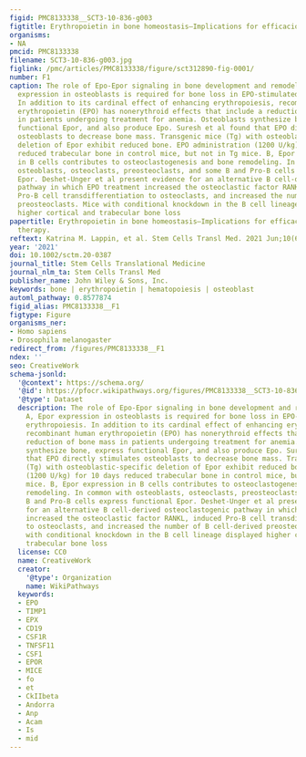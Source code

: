 ```yaml
---
figid: PMC8133338__SCT3-10-836-g003
figtitle: Erythropoietin in bone homeostasis—Implications for efficacious anemia therapy
organisms:
- NA
pmcid: PMC8133338
filename: SCT3-10-836-g003.jpg
figlink: /pmc/articles/PMC8133338/figure/sct312890-fig-0001/
number: F1
caption: The role of Epo‐Epor signaling in bone development and remodeling. A, Epor
  expression in osteoblasts is required for bone loss in EPO‐stimulated erythropoiesis.
  In addition to its cardinal effect of enhancing erythropoiesis, recombinant human
  erythropoietin (EPO) has nonerythroid effects that include a reduction of bone mass
  in patients undergoing treatment for anemia. Osteoblasts synthesize bone, express
  functional Epor, and also produce Epo. Suresh et al found that EPO directly stimulates
  osteoblasts to decrease bone mass. Transgenic mice (Tg) with osteoblastic‐specific
  deletion of Epor exhibit reduced bone. EPO administration (1200 U/kg) for 10 days
  reduced trabecular bone in control mice, but not in Tg mice. B, Epor expression
  in B cells contributes to osteoclastogenesis and bone remodeling. In common with
  osteoblasts, osteoclasts, preosteoclasts, and some B and Pro‐B cells express functional
  Epor. Deshet‐Unger et al present evidence for an alternative B cell‐derived osteoclastogenic
  pathway in which EPO treatment increased the osteoclastic factor RANKL, induced
  Pro‐B cell transdifferentiation to osteoclasts, and increased the number of B cell‐derived
  preosteoclasts. Mice with conditional knockdown in the B cell lineage displayed
  higher cortical and trabecular bone loss
papertitle: Erythropoietin in bone homeostasis—Implications for efficacious anemia
  therapy.
reftext: Katrina M. Lappin, et al. Stem Cells Transl Med. 2021 Jun;10(6):836-843.
year: '2021'
doi: 10.1002/sctm.20-0387
journal_title: Stem Cells Translational Medicine
journal_nlm_ta: Stem Cells Transl Med
publisher_name: John Wiley & Sons, Inc.
keywords: bone | erythropoietin | hematopoiesis | osteoblast
automl_pathway: 0.8577874
figid_alias: PMC8133338__F1
figtype: Figure
organisms_ner:
- Homo sapiens
- Drosophila melanogaster
redirect_from: /figures/PMC8133338__F1
ndex: ''
seo: CreativeWork
schema-jsonld:
  '@context': https://schema.org/
  '@id': https://pfocr.wikipathways.org/figures/PMC8133338__SCT3-10-836-g003.html
  '@type': Dataset
  description: The role of Epo‐Epor signaling in bone development and remodeling.
    A, Epor expression in osteoblasts is required for bone loss in EPO‐stimulated
    erythropoiesis. In addition to its cardinal effect of enhancing erythropoiesis,
    recombinant human erythropoietin (EPO) has nonerythroid effects that include a
    reduction of bone mass in patients undergoing treatment for anemia. Osteoblasts
    synthesize bone, express functional Epor, and also produce Epo. Suresh et al found
    that EPO directly stimulates osteoblasts to decrease bone mass. Transgenic mice
    (Tg) with osteoblastic‐specific deletion of Epor exhibit reduced bone. EPO administration
    (1200 U/kg) for 10 days reduced trabecular bone in control mice, but not in Tg
    mice. B, Epor expression in B cells contributes to osteoclastogenesis and bone
    remodeling. In common with osteoblasts, osteoclasts, preosteoclasts, and some
    B and Pro‐B cells express functional Epor. Deshet‐Unger et al present evidence
    for an alternative B cell‐derived osteoclastogenic pathway in which EPO treatment
    increased the osteoclastic factor RANKL, induced Pro‐B cell transdifferentiation
    to osteoclasts, and increased the number of B cell‐derived preosteoclasts. Mice
    with conditional knockdown in the B cell lineage displayed higher cortical and
    trabecular bone loss
  license: CC0
  name: CreativeWork
  creator:
    '@type': Organization
    name: WikiPathways
  keywords:
  - EPO
  - TIMP1
  - EPX
  - CD19
  - CSF1R
  - TNFSF11
  - CSF1
  - EPOR
  - MICE
  - fo
  - et
  - CkIIbeta
  - Andorra
  - Anp
  - Acam
  - Is
  - mid
---
```

